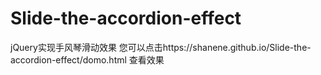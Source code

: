 # Slide-the-accordion-effect

jQuery实现手风琴滑动效果
您可以点击https://shanene.github.io/Slide-the-accordion-effect/domo.html
查看效果
